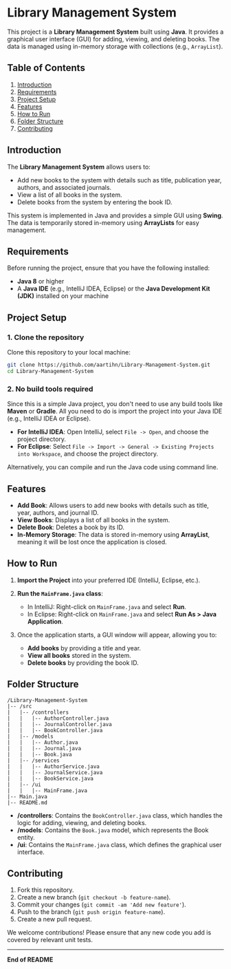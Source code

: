 # Library Management System

This project is a **Library Management System** built using **Java**. It provides a graphical user interface (GUI) for adding, viewing, and deleting books. The data is managed using in-memory storage with collections (e.g., `ArrayList`).

## Table of Contents
1. [Introduction](#introduction)
2. [Requirements](#requirements)
3. [Project Setup](#project-setup)
4. [Features](#features)
5. [How to Run](#how-to-run)
6. [Folder Structure](#folder-structure)
7. [Contributing](#contributing)

## Introduction

The **Library Management System** allows users to:
- Add new books to the system with details such as title, publication year, authors, and associated journals.
- View a list of all books in the system.
- Delete books from the system by entering the book ID.

This system is implemented in Java and provides a simple GUI using **Swing**. The data is temporarily stored in-memory using **ArrayLists** for easy management.

## Requirements

Before running the project, ensure that you have the following installed:
- **Java 8** or higher
- A **Java IDE** (e.g., IntelliJ IDEA, Eclipse) or the **Java Development Kit (JDK)** installed on your machine

## Project Setup

### 1. Clone the repository
Clone this repository to your local machine:

```bash
git clone https://github.com/aartihn/Library-Management-System.git
cd Library-Management-System
```

### 2. No build tools required
Since this is a simple Java project, you don't need to use any build tools like **Maven** or **Gradle**. All you need to do is import the project into your Java IDE (e.g., IntelliJ IDEA or Eclipse).

- **For IntelliJ IDEA**: Open IntelliJ, select `File -> Open`, and choose the project directory.
- **For Eclipse**: Select `File -> Import -> General -> Existing Projects into Workspace`, and choose the project directory.

Alternatively, you can compile and run the Java code using command line.

## Features

- **Add Book**: Allows users to add new books with details such as title, year, authors, and journal ID.
- **View Books**: Displays a list of all books in the system.
- **Delete Book**: Deletes a book by its ID.
- **In-Memory Storage**: The data is stored in-memory using **ArrayList**, meaning it will be lost once the application is closed.

## How to Run

1. **Import the Project** into your preferred IDE (IntelliJ, Eclipse, etc.).
2. **Run the `MainFrame.java` class**:
   - In IntelliJ: Right-click on `MainFrame.java` and select **Run**.
   - In Eclipse: Right-click on `MainFrame.java` and select **Run As > Java Application**.

3. Once the application starts, a GUI window will appear, allowing you to:
   - **Add books** by providing a title and year.
   - **View all books** stored in the system.
   - **Delete books** by providing the book ID.

## Folder Structure

```
/Library-Management-System
|-- /src
|   |-- /controllers
|   |   |-- AuthorController.java
|   |   |-- JournalController.java
|   |   |-- BookController.java
|   |-- /models
|   |   |-- Author.java
|   |   |-- Journal.java
|   |   |-- Book.java
|   |-- /services
|   |   |-- AuthorService.java
|   |   |-- JournalService.java
|   |   |-- BookService.java
|   |-- /ui
|   |   |-- MainFrame.java
|-- Main.java
|-- README.md
```

- **/controllers**: Contains the `BookController.java` class, which handles the logic for adding, viewing, and deleting books.
- **/models**: Contains the `Book.java` model, which represents the Book entity.
- **/ui**: Contains the `MainFrame.java` class, which defines the graphical user interface.

## Contributing

1. Fork this repository.
2. Create a new branch (`git checkout -b feature-name`).
3. Commit your changes (`git commit -am 'Add new feature'`).
4. Push to the branch (`git push origin feature-name`).
5. Create a new pull request.

We welcome contributions! Please ensure that any new code you add is covered by relevant unit tests.

---

**End of README**
